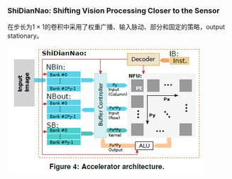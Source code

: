 ### ShiDianNao: Shifting Vision Processing Closer to the Sensor

在步长为$1 \times 1$的卷积中采用了权重广播、输入脉动、部分和固定的策略，output stationary。

![ShiDianNao](./1.PNG)
